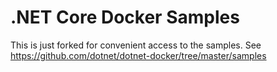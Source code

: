 # .NET Core Docker Samples

This is just forked for convenient access to the samples.
See https://github.com/dotnet/dotnet-docker/tree/master/samples